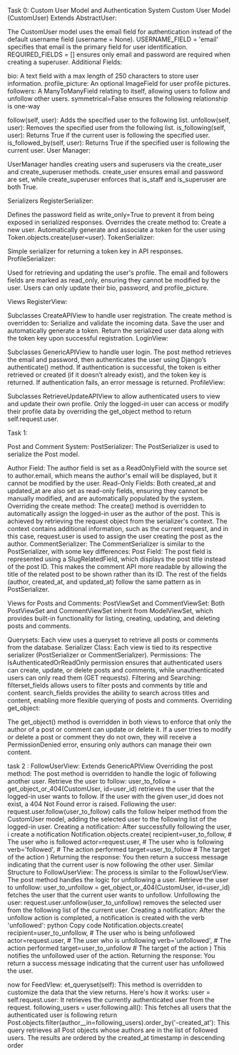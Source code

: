 Task 0: Custom User Model and Authentication System
Custom User Model (CustomUser)
Extends AbstractUser:

The CustomUser model uses the email field for authentication instead of the default username field (username = None).
USERNAME_FIELD = 'email' specifies that email is the primary field for user identification.
REQUIRED_FIELDS = [] ensures only email and password are required when creating a superuser.
Additional Fields:

bio: A text field with a max length of 250 characters to store user information.
profile_picture: An optional ImageField for user profile pictures.
followers: A ManyToManyField relating to itself, allowing users to follow and unfollow other users.
symmetrical=False ensures the following relationship is one-way

follow(self, user): Adds the specified user to the following list.
unfollow(self, user): Removes the specified user from the following list.
is_following(self, user): Returns True if the current user is following the specified user.
is_followed_by(self, user): Returns True if the specified user is following the current user.
User Manager:

UserManager handles creating users and superusers via the create_user and create_superuser methods.
create_user ensures email and password are set, while create_superuser enforces that is_staff and is_superuser are both True.


Serializers
RegisterSerializer:

Defines the password field as write_only=True to prevent it from being exposed in serialized responses.
Overrides the create method to:
Create a new user.
Automatically generate and associate a token for the user using Token.objects.create(user=user).
TokenSerializer:

Simple serializer for returning a token key in API responses.
ProfileSerializer:

Used for retrieving and updating the user's profile.
The email and followers fields are marked as read_only, ensuring they cannot be modified by the user.
Users can only update their bio, password, and profile_picture.

Views
RegisterView:

Subclasses CreateAPIView to handle user registration.
The create method is overridden to:
Serialize and validate the incoming data.
Save the user and automatically generate a token.
Return the serialized user data along with the token key upon successful registration.
LoginView:

Subclasses GenericAPIView to handle user login.
The post method retrieves the email and password, then authenticates the user using Django’s authenticate() method.
If authentication is successful, the token is either retrieved or created (if it doesn’t already exist), and the token key is returned.
If authentication fails, an error message is returned.
ProfileView:

Subclasses RetrieveUpdateAPIView to allow authenticated users to view and update their own profile.
Only the logged-in user can access or modify their profile data by overriding the get_object method to return self.request.user.


Task 1:

Post and Comment System:
PostSerializer:
The PostSerializer is used to serialize the Post model.

Author Field: The author field is set as a ReadOnlyField with the source set to author.email, which means the author's email
will be displayed, but it cannot be modified by the user.
Read-Only Fields: Both created_at and updated_at are also set as read-only fields, ensuring they cannot be manually modified,
and are automatically populated by the system.
Overriding the create method:
The create() method is overridden to automatically assign the logged-in user as the author of the post. This is achieved 
by retrieving the request object from the serializer's context.
The context contains additional information, such as the current request, and in this case, request.user is used to assign
the user creating the post as the author.
CommentSerializer:
The CommentSerializer is similar to the PostSerializer, with some key differences:
Post Field: The post field is represented using a SlugRelatedField, which displays the post title instead of the post ID. 
This makes the comment API more readable by allowing the title of the related post to be shown rather than its ID.
The rest of the fields (author, created_at, and updated_at) follow the same pattern as in PostSerializer.

Views for Posts and Comments:
PostViewSet and CommentViewSet:
Both PostViewSet and CommentViewSet inherit from ModelViewSet, which provides built-in functionality for listing, creating,
updating, and deleting posts and comments.

Querysets: Each view uses a queryset to retrieve all posts or comments from the database.
Serializer Class: Each view is tied to its respective serializer (PostSerializer or CommentSerializer).
Permissions: The IsAuthenticatedOrReadOnly permission ensures that authenticated users can create, update, or delete posts
and comments, while unauthenticated users can only read them (GET requests).
Filtering and Searching:
filterset_fields allows users to filter posts and comments by title and content.
search_fields provides the ability to search across titles and content, enabling more flexible querying of posts and comments.
Overriding get_object:

The get_object() method is overridden in both views to enforce that only the author of a post or comment can update or delete it.
If a user tries to modify or delete a post or comment they do not own, they will receive a PermissionDenied error, ensuring
only authors can manage their own content.

task 2 :
FollowUserView:
Extends GenericAPIView
Overriding the post method:
The post method is overridden to handle the logic of following another user.
Retrieve the user to follow: user_to_follow = get_object_or_404(CustomUser, id=user_id) retrieves the user that the logged-in user wants to follow. If the user with the given user_id does not exist, a 404 Not Found error is raised.
Following the user: request.user.follow(user_to_follow) calls the follow helper method from the CustomUser model, adding the selected user to the following list of the logged-in user.
Creating a notification: After successfully following the user, i create a notification
Notification.objects.create(
    recipient=user_to_follow,  # The user who is followed
    actor=request.user,  # The user who is following
    verb='followed',  # The action performed
    target=user_to_follow  # The target of the action
)
Returning the response: You then return a success message indicating that the current user is now following the other user.
Similar Structure to FollowUserView:
The process is similar to the FollowUserView. The post method handles the logic for unfollowing a user.
Retrieve the user to unfollow: user_to_unfollow = get_object_or_404(CustomUser, id=user_id) fetches the user that the current user wants to unfollow.
Unfollowing the user: request.user.unfollow(user_to_unfollow) removes the selected user from the following list of the current user.
Creating a notification: After the unfollow action is completed, a notification is created with the verb 'unfollowed':
python
Copy code
Notification.objects.create(
    recipient=user_to_unfollow,  # The user who is being unfollowed
    actor=request.user,  # The user who is unfollowing
    verb='unfollowed',  # The action performed
    target=user_to_unfollow  # The target of the action
)
This notifies the unfollowed user of the action.
Returning the response: You return a success message indicating that the current user has unfollowed the user.

now for FeedVIew:
et_queryset(self): This method is overridden to customize the data that the view returns. Here's how it works:
user = self.request.user: It retrieves the currently authenticated user from the request.
following_users = user.following.all(): This fetches all users that the authenticated user is following
return Post.objects.filter(author__in=following_users).order_by('-created_at'): This query retrieves all Post objects whose
authors are in the list of followed users. The results are ordered by the created_at timestamp in descending order